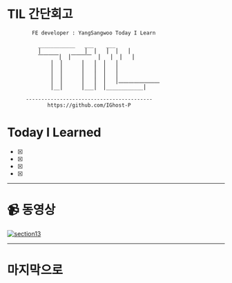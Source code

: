 # TIL 간단회고
            FE developer : YangSangwoo Today I Learn

              ____________   ___    ___
              ⎮   			 ⎮  ⎮   ⎮  ⎮   ⎮
              ⎺⎺⎺⎺⎮  ⎮⎺⎺⎺⎺  ⎮   ⎮  ⎮   ⎮
                  ⎮  ⎮      ⎮   ⎮  ⎮   ⎮
                  ⎮  ⎮      ⎮   ⎮  ⎮   ⎮
                  ⎮  ⎮      ⎮   ⎮  ⎮   ⎮
                  ⎮  ⎮      ⎮   ⎮  ⎮   ⎮⎼⎼⎼⎼⎼⎼⎼⎼
                  ⎮__⎮      ⎮___⎮  ⎮____________⎮

          -----------------------------------------
                 https://github.com/IGhost-P


# Today I Learned

- [x]
- [x]
- [x]
- [x]

---

# 📹 동영상

[![section13](../../img/썸네일/TIL.png)](https:)

---

# 마지막으로
